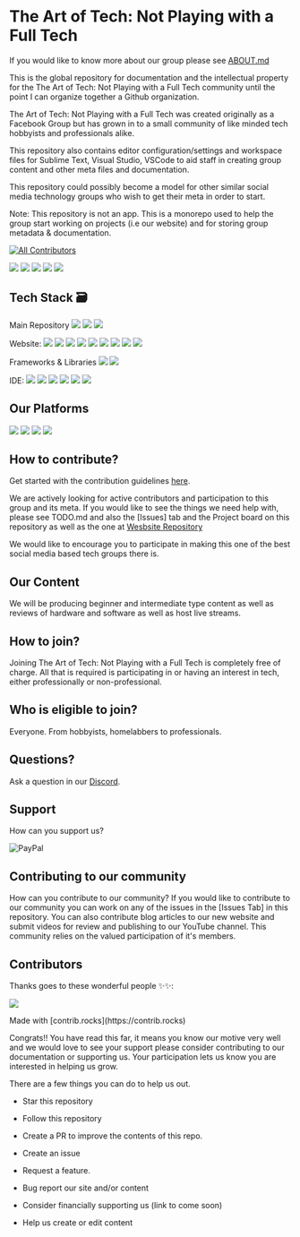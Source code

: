 # The Art of Tech: Not Playing with a Full Tech

If you would like to know more about our group please see [ABOUT.md](https://github.com/taotnpwaft/metadata/blob/main/ABOUT.md)

This is the global repository for documentation and the intellectual property for the The Art of Tech: Not Playing with a Full Tech community until the point I can organize together a Github organization.

The Art of Tech: Not Playing with a Full Tech was created originally as a Facebook Group but has grown in to a small community of like minded tech hobbyists and professionals alike.

This repository also contains editor configuration/settings and workspace files for Sublime Text, Visual Studio, VSCode to aid staff in creating group content and other meta files and documentation.

This repository could possibly become a model for other similar social media technology groups who wish to get their meta in order to start.

Note: This repository is not an app.  This is a monorepo used to help the group start working on projects (i.e our website) and for storing group metadata & documentation.

[![All Contributors](https://img.shields.io/badge/all_contributors-bot-orange.svg?style=flat-square)](#contributors-)

<div>
<img src="https://img.shields.io/github/discussions/gbowne1/taotnpwaft?style=for-the-badge">
<img src="https://img.shields.io/github/license/gbowne1/taotnpwaft?style=for-the-badge">
<img src="https://img.shields.io/github/contributors/gbowne1/taotnpwaft?style=for-the-badge">
<img src="https://img.shields.io/github/stars/gbowne1/taotnpwaft?style=for-the-badge">
<img src="https://img.shields.io/github/issues/gbowne1/taotnpwaft?style=for-the-badge">
</div>

## Tech Stack 🗃

 Main Repository
 <img src="https://img.shields.io/badge/Markdown-000000?style=for-the-badge&logo=markdown&logoColor=white">
 <img src="https://img.shields.io/badge/Git-F05032?style=for-the-badge&logo=git&logoColor=white">
 <img src="https://img.shields.io/badge/GitHub-100000?style=for-the-badge&logo=github&logoColor=white">

 Website:
 <img src="https://img.shields.io/badge/Bootstrap-563D7C?style=for-the-badge&logo=bootstrap&logoColor=white">
 <img src="https://img.shields.io/badge/jQuery-0769AD?style=for-the-badge&logo=jquery&logoColor=white" >
 <img src="https://img.shields.io/badge/Apache-D22128?style=for-the-badge&logo=Apache&logoColor=white">
 <img src="https://img.shields.io/badge/.NET-512BD4?style=for-the-badge&logo=dotnet&logoColor=white">
 <img src="https://img.shields.io/badge/C%23-239120?style=for-the-badge&logo=c-sharp&logoColor=white">
 <img src="https://img.shields.io/badge/MySQL-00000F?style=for-the-badge&logo=mysql&logoColor=white">
 <img src="https://img.shields.io/badge/CSS3-1572B6?style=for-the-badge&logo=css3&logoColor=white)">
 <img src="https://img.shields.io/badge/JavaScript-323330?style=for-the-badge&logo=javascript&logoColor=F7DF1E">
 <img src="https://img.shields.io/badge/PHP-777BB4?style=for-the-badge&logo=php&logoColor=white">

 Frameworks & Libraries
 <img src="https://img.shields.io/badge/express.js-%23404d59.svg?style=for-the-badge&logo=express&logoColor=%2361DAFB">
 <img src="https://img.shields.io/badge/node.js-6DA55F?style=for-the-badge&logo=node.js&logoColor=white">

 IDE: <img src="https://img.shields.io/badge/Visual_Studio_Code-0078D4?style=for-the-badge&logo=visual%20studio%20code&logoColor=white">
 <img src="https://img.shields.io/badge/Visual_Studio-5C2D91?style=for-the-badge&logo=visual%20studio&logoColor=white">
 <img src="https://img.shields.io/badge/Atom-%2366595C.svg?style=for-the-badge&logo=atom&logoColor=white">
 <img src="https://img.shields.io/badge/IntelliJIDEA-000000.svg?style=for-the-badge&logo=intellij-idea&logoColor=white">
 <img src="https://img.shields.io/badge/phpstorm-143?style=for-the-badge&logo=phpstorm&logoColor=black&color=black&labelColor=darkorchid">
 <img src="https://img.shields.io/badge/sublime_text-%23575757.svg?style=for-the-badge&logo=sublime-text&logoColor=important">

## Our Platforms

 <a href="https://discord.com/invite/KydrUs4"><img src="https://img.shields.io/badge/Discord-7289DA?style=for-the-badge&logo=discord&logoColor=white"></a>
 <a href="https://www.reddit.com/r/TheArtofTech/"><img src="https://img.shields.io/reddit/subreddit-subscribers/TheArtOfTech?style=for-the-badge"></a>
 <a href="https://www.facebook.com/groups/918445681921895"><img src="https://img.shields.io/badge/Facebook-1877F2?style=for-the-badge&logo=facebook&logoColor=white"></a>
 <a href="https://youtube.com/channel/UC2hE-HmchxgjsmfRcJ3S25w"><img src="https://img.shields.io/badge/YouTube-FF0000?style=for-the-badge&logo=youtube&logoColor=white"></a>

## How to contribute?

Get started with the contribution guidelines [here](https://github.com/gbowne1/taotnpwaft/blob/master/CONTRIBUTING.md).

We are actively looking for active contributors and participation to this group and its meta.  If you would like to see the things we need help with, please see TODO.md and also the [Issues] tab and the Project board on this repository as well as the one at [Wesbsite Repository](https://www.github.com/gbowne1/taotnpwaft_site/)

We would like to encourage you to participate in making this one of the best social media based tech groups there is.

## Our Content

We will be producing beginner and intermediate type content as well as reviews of hardware and software as well as host live streams.

## How to join?

Joining The Art of Tech: Not Playing with a Full Tech is completely free of charge.  All that is required is participating in or having an interest in tech, either professionally or non-professional.

## Who is eligible to join?

Everyone.  From hobbyists, homelabbers to professionals.

## Questions?

Ask a question in our [Discord](https://discord.gg/KydrUs4).

## Support

How can you support us?

![PayPal](https://img.shields.io/badge/PayPal-00457C?style=for-the-badge&logo=paypal&logoColor=white)

## Contributing to our community

How can you contribute to our community? If you would like to contribute to our community you can work on any of the issues in the [Issues Tab] in this repository. You can also contribute blog articles to our new website and submit videos for review and publishing to our YouTube channel.  This community relies on the valued participation of it's members.

## Contributors

Thanks goes to these wonderful people ✨✨:

<a href="https://github.com/gbowne1/taotnpwaft/graphs/contributors">
  <a href="https://github.com/gbowne1/taotnpwaft/graphs/contributors">
  <img src="https://contrib.rocks/image?repo=gbowne1/taotnpwaft" />
</a>
<p>Made with [contrib.rocks](https://contrib.rocks)</p>

Congrats!! You have read this far, it means you know our motive very well and we would love to see your support please consider contributing to our documentation or supporting us.  Your participation lets us know you are interested in helping us grow.

There are a few things you can do to help us out.

* Star this repository

* Follow this repository

* Create a PR to improve the contents of this repo.

* Create an issue

* Request a feature.

* Bug report our site and/or content

* Consider financially supporting us (link to come soon)

* Help us create or edit content
